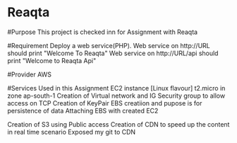 # Reaqta

#Purpose
This project is checked inn for Assignment with Reaqta

#Requirement
Deploy a web service(PHP).
Web service on http://URL should print "Welcome To Reaqta"
Web service on http://URL/api should print "Welcome to Reaqta Api"


#Provider
AWS

#Services Used in this Assignment
EC2 instance [Linux flavour] t2.micro in zone ap-south-1
Creation of Virtual network and IG
Security group to allow access on TCP
Creation of KeyPair 
EBS creatiion and pupose is for persistence of data
Attaching EBS with created EC2

Creation of S3 using Public access
Creation of CDN to speed up the content in real time scenario
Exposed my git to CDN






